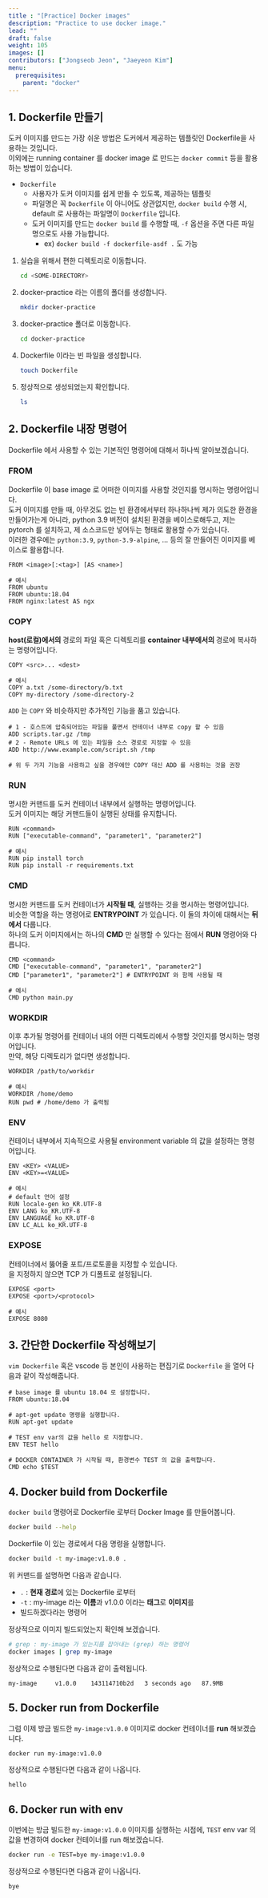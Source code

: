 ```yaml
---
title : "[Practice] Docker images"
description: "Practice to use docker image."
lead: ""
draft: false
weight: 105
images: []
contributors: ["Jongseob Jeon", "Jaeyeon Kim"]
menu:
  prerequisites:
    parent: "docker"
---
```


## 1. Dockerfile 만들기

도커 이미지를 만드는 가장 쉬운 방법은 도커에서 제공하는 템플릿인 Dockerfile을 사용하는 것입니다.  
이외에는 running container 를 docker image 로 만드는 `docker commit` 등을 활용하는 방법이 있습니다.

- `Dockerfile`
  - 사용자가 도커 이미지를 쉽게 만들 수 있도록, 제공하는 템플릿
  - 파일명은 꼭 `Dockerfile` 이 아니어도 상관없지만, `docker build` 수행 시, default 로 사용하는 파일명이 `Dockerfile` 입니다.
  - 도커 이미지를 만드는 `docker build` 를 수행할 때, `-f` 옵션을 주면 다른 파일명으로도 사용 가능합니다.
    - ex) `docker build -f dockerfile-asdf .` 도 가능

1. 실습을 위해서 편한 디렉토리로 이동합니다.

    ```bash
    cd <SOME-DIRECTORY>
    ```

2. docker-practice 라는 이름의 폴더를 생성합니다.

    ```bash
    mkdir docker-practice
    ```

3. docker-practice 폴더로 이동합니다.

    ```bash
    cd docker-practice
    ```

4. Dockerfile 이라는 빈 파일을 생성합니다.

    ```bash
    touch Dockerfile
    ```

5. 정상적으로 생성되었는지 확인합니다.

    ```bash
    ls
    ```

## 2. Dockerfile 내장 명령어

Dockerfile 에서 사용할 수 있는 기본적인 명령어에 대해서 하나씩 알아보겠습니다.

### FROM

Dockerfile 이 base image 로 어떠한 이미지를 사용할 것인지를 명시하는 명령어입니다.  
도커 이미지를 만들 때, 아무것도 없는 빈 환경에서부터 하나하나씩 제가 의도한 환경을 만들어가는게 아니라, python 3.9 버전이 설치된 환경을 베이스로해두고, 저는 pytorch 를 설치하고, 제 소스코드만 넣어두는 형태로 활용할 수가 있습니다.  
이러한 경우에는 `python:3.9`, `python-3.9-alpine`, ... 등의 잘 만들어진 이미지를 베이스로 활용합니다.

```docker
FROM <image>[:<tag>] [AS <name>]

# 예시
FROM ubuntu
FROM ubuntu:18.04
FROM nginx:latest AS ngx
```

### COPY

**host(로컬)에서의 <src>** 경로의 파일 혹은 디렉토리를 **container 내부에서의 <dest>** 경로에 복사하는 명령어입니다.

```docker
COPY <src>... <dest>

# 예시
COPY a.txt /some-directory/b.txt
COPY my-directory /some-directory-2
```

`ADD` 는 `COPY` 와 비슷하지만 추가적인 기능을 품고 있습니다.

```docker
# 1 - 호스트에 압축되어있는 파일을 풀면서 컨테이너 내부로 copy 할 수 있음
ADD scripts.tar.gz /tmp
# 2 - Remote URLs 에 있는 파일을 소스 경로로 지정할 수 있음
ADD http://www.example.com/script.sh /tmp

# 위 두 가지 기능을 사용하고 싶을 경우에만 COPY 대신 ADD 를 사용하는 것을 권장
```

### RUN

명시한 커맨드를 도커 컨테이너 내부에서 실행하는 명령어입니다.  
도커 이미지는 해당 커맨드들이 실행된 상태를 유지합니다.

```docker
RUN <command>
RUN ["executable-command", "parameter1", "parameter2"]

# 예시
RUN pip install torch
RUN pip install -r requirements.txt
```

### CMD

명시한 커맨드를 도커 컨테이너가 **시작될 때**, 실행하는 것을 명시하는 명령어입니다.  
비슷한 역할을 하는 명령어로 **ENTRYPOINT** 가 있습니다. 이 둘의 차이에 대해서는 **뒤에서** 다룹니다.  
하나의 도커 이미지에서는 하나의 **CMD** 만 실행할 수 있다는 점에서 **RUN** 명령어와 다릅니다.

```docker
CMD <command>
CMD ["executable-command", "parameter1", "parameter2"]
CMD ["parameter1", "parameter2"] # ENTRYPOINT 와 함께 사용될 때

# 예시
CMD python main.py
```

### WORKDIR

이후 추가될 명령어를 컨테이너 내의 어떤 디렉토리에서 수행할 것인지를 명시하는 명령어입니다.  
만약, 해당 디렉토리가 없다면 생성합니다.

```docker
WORKDIR /path/to/workdir

# 예시
WORKDIR /home/demo
RUN pwd # /home/demo 가 출력됨
```

### ENV

컨테이너 내부에서 지속적으로 사용될 environment variable 의 값을 설정하는 명령어입니다.

```docker
ENV <KEY> <VALUE>
ENV <KEY>=<VALUE>

# 예시
# default 언어 설정
RUN locale-gen ko_KR.UTF-8
ENV LANG ko_KR.UTF-8
ENV LANGUAGE ko_KR.UTF-8
ENV LC_ALL ko_KR.UTF-8
```

### EXPOSE

컨테이너에서 뚫어줄 포트/프로토콜을 지정할 수 있습니다.  
<protocol> 을 지정하지 않으면 TCP 가 디폴트로 설정됩니다.

```docker
EXPOSE <port>
EXPOSE <port>/<protocol>

# 예시
EXPOSE 8080
```

## 3. 간단한 Dockerfile 작성해보기

`vim Dockerfile` 혹은 vscode 등 본인이 사용하는 편집기로 `Dockerfile` 을 열어 다음과 같이 작성해줍니다.

```docker
# base image 를 ubuntu 18.04 로 설정합니다.
FROM ubuntu:18.04

# apt-get update 명령을 실행합니다.
RUN apt-get update

# TEST env var의 값을 hello 로 지정합니다.
ENV TEST hello

# DOCKER CONTAINER 가 시작될 때, 환경변수 TEST 의 값을 출력합니다.
CMD echo $TEST
```

## 4. Docker build from Dockerfile

`docker build` 명령어로 Dockerfile 로부터 Docker Image 를 만들어봅니다.

```bash
docker build --help
```

Dockerfile 이 있는 경로에서 다음 명령을 실행합니다.

```bash
docker build -t my-image:v1.0.0 .
```

위 커맨드를 설명하면 다음과 같습니다.

- `.` : **현재 경로**에 있는 Dockerfile 로부터
- `-t` : my-image 라는 **이름**과 v1.0.0 이라는 **태그**로 **이미지**를
- 빌드하겠다라는 명령어

정상적으로 이미지 빌드되었는지 확인해 보겠습니다.

```bash
# grep : my-image 가 있는지를 잡아내는 (grep) 하는 명령어
docker images | grep my-image
```

정상적으로 수행된다면 다음과 같이 출력됩니다.

```text
my-image     v1.0.0    143114710b2d   3 seconds ago   87.9MB
```

## 5. Docker run from Dockerfile

그럼 이제 방금 빌드한 `my-image:v1.0.0` 이미지로 docker 컨테이너를 **run** 해보겠습니다.

```bash
docker run my-image:v1.0.0
```

정상적으로 수행된다면 다음과 같이 나옵니다.

```text
hello
```

## 6. Docker run with env

이번에는 방금 빌드한 `my-image:v1.0.0` 이미지를 실행하는 시점에, `TEST` env var 의 값을 변경하여 docker 컨테이너를 run 해보겠습니다.

```bash
docker run -e TEST=bye my-image:v1.0.0
```

정상적으로 수행된다면 다음과 같이 나옵니다.

```text
bye
```
